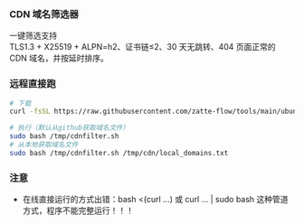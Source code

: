 ### CDN 域名筛选器

一键筛选支持  
TLS1.3 + X25519 + ALPN=h2、证书链≤2、30 天无跳转、404 页面正常的 CDN 域名，并按延时排序。

### 远程直接跑
```bash
# 下载
curl -fsSL https://raw.githubusercontent.com/zatte-flow/tools/main/ubuntu/sh/cdn/cdnfilter.sh -o /tmp/cdnfilter.sh

# 执行（默认从github获取域名文件）
sudo bash /tmp/cdnfilter.sh
# 从本地获取域名文件
sudo bash /tmp/cdnfilter.sh /tmp/cdn/local_domains.txt
```

### 注意
- 在线直接运行的方式出错：bash <(curl ...) 或 curl ... | sudo bash 这种管道方式，程序不能完整运行！！！

